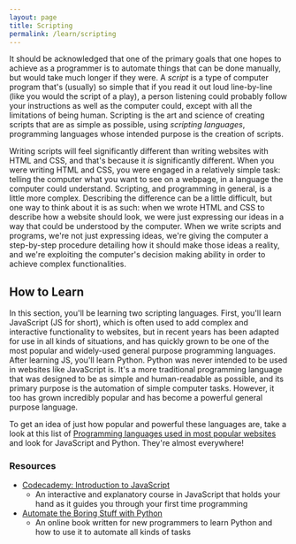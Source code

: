 ```yaml
---
layout: page
title: Scripting
permalink: /learn/scripting
---
```


 It should be acknowledged that one of the primary goals that one hopes to achieve as a programmer is to automate things
 that can be done manually, but would take much longer if they were. A _script_ is a type of computer program that's 
 (usually) so simple that if you read it out loud line-by-line (like you would the script of a play), a person listening 
 could probably follow your instructions as well as the computer could, except with all the limitations of being human. 
 Scripting is the art and science of creating scripts that are as simple as possible, using _scripting languages_, 
 programming languages whose intended purpose is the creation of scripts.

<!-- Should there be some information here about the difference between programming and coding? -->

Writing scripts will feel significantly different than writing websites with HTML and CSS, and that's because it _is_
significantly different. When you were writing HTML and CSS, you were engaged in a relatively simple task: telling the
computer what you want to see on a webpage, in a language the computer could understand. Scripting, and programming in
general, is a little more complex. Describing the difference can be a little difficult, but one way to think about it is
as such: when we wrote HTML and CSS to describe how a website should look, we were just expressing our ideas in a way that
could be understood by the computer. When we write scripts and programs, we're not just expressing ideas, we're giving the
computer a step-by-step procedure detailing how it should make those ideas a reality, and we're exploiting the computer's
decision making ability in order to achieve complex functionalities.

## How to Learn

In this section, you'll be learning two scripting languages. First, you'll learn JavaScript (JS for short), which is often used to add
complex and interactive functionality to websites, but in recent years has been adapted for use in all kinds of situations,
and has quickly grown to be one of the most popular and widely-used general purpose programming languages. After learning
JS, you'll learn Python. Python was never intended to be used in websites like JavaScript is. It's a more traditional
programming language that was designed to be as simple and human-readable as possible, and its primary purpose is the
automation of simple computer tasks. However, it too has grown incredibly popular and has become a powerful general purpose
language.

To get an idea of just how popular and powerful these languages are, take a look at this list of [Programming languages used in most popular websites](https://en.wikipedia.org/wiki/Programming_languages_used_in_most_popular_websites)
and look for JavaScript and Python. They're almost everywhere!

### Resources

* [Codecademy: Introduction to JavaScript](https://www.codecademy.com/learn/introduction-to-javascript)
    - An interactive and explanatory course in JavaScript that holds your hand as it guides you through your first time 
    programming
* [Automate the Boring Stuff with Python](https://automatetheboringstuff.com/)
    - An online book written for new programmers to learn Python and how to use it to automate all kinds of tasks
